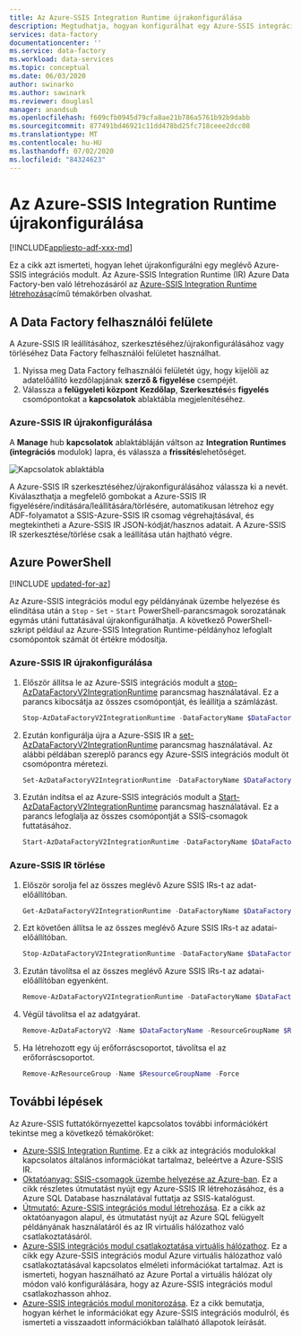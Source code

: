 ```yaml
---
title: Az Azure-SSIS Integration Runtime újrakonfigurálása
description: Megtudhatja, hogyan konfigurálhat egy Azure-SSIS integrációs modult Azure Data Factory a már üzembe helyezése után.
services: data-factory
documentationcenter: ''
ms.service: data-factory
ms.workload: data-services
ms.topic: conceptual
ms.date: 06/03/2020
author: swinarko
ms.author: sawinark
ms.reviewer: douglasl
manager: anandsub
ms.openlocfilehash: f609cfb0945d79cfa8ae21b786a5761b92b9dabb
ms.sourcegitcommit: 877491bd46921c11dd478bd25fc718ceee2dcc08
ms.translationtype: MT
ms.contentlocale: hu-HU
ms.lasthandoff: 07/02/2020
ms.locfileid: "84324623"
---
```

# <a name="reconfigure-the-azure-ssis-integration-runtime"></a>Az Azure-SSIS Integration Runtime újrakonfigurálása

[!INCLUDE[appliesto-adf-xxx-md](includes/appliesto-adf-xxx-md.md)]

Ez a cikk azt ismerteti, hogyan lehet újrakonfigurálni egy meglévő Azure-SSIS integrációs modult. Az Azure-SSIS Integration Runtime (IR) Azure Data Factory-ben való létrehozásáról az [Azure-SSIS Integration Runtime létrehozása](create-azure-ssis-integration-runtime.md)című témakörben olvashat.  

## <a name="data-factory-ui"></a>A Data Factory felhasználói felülete 
A Azure-SSIS IR leállításához, szerkesztéséhez/újrakonfigurálásához vagy törléséhez Data Factory felhasználói felületet használhat. 

1. Nyissa meg Data Factory felhasználói felületét úgy, hogy kijelöli az adatelőállító kezdőlapjának **szerző & figyelése** csempéjét.
2. Válassza a **felügyeleti központ** **Kezdőlap**, **Szerkesztés**és **figyelés** csomópontokat a **kapcsolatok** ablaktábla megjelenítéséhez.

### <a name="to-reconfigure-an-azure-ssis-ir"></a>Azure-SSIS IR újrakonfigurálása
A **Manage** hub **kapcsolatok** ablaktábláján váltson az **Integration Runtimes (integrációs** modulok) lapra, és válassza a **frissítés**lehetőséget. 

   ![Kapcsolatok ablaktábla](./media/tutorial-create-azure-ssis-runtime-portal/connections-pane.png)

   A Azure-SSIS IR szerkesztéséhez/újrakonfigurálásához válassza ki a nevét. Kiválaszthatja a megfelelő gombokat a Azure-SSIS IR figyelésére/indítására/leállítására/törlésére, automatikusan létrehoz egy ADF-folyamatot a SSIS-Azure-SSIS IR csomag végrehajtásával, és megtekintheti a Azure-SSIS IR JSON-kódját/hasznos adatait.  A Azure-SSIS IR szerkesztése/törlése csak a leállítása után hajtható végre.

## <a name="azure-powershell"></a>Azure PowerShell

[!INCLUDE [updated-for-az](../../includes/updated-for-az.md)]

Az Azure-SSIS integrációs modul egy példányának üzembe helyezése és elindítása után a `Stop`  -  `Set`  -  `Start` PowerShell-parancsmagok sorozatának egymás utáni futtatásával újrakonfigurálhatja. A következő PowerShell-szkript például az Azure-SSIS Integration Runtime-példányhoz lefoglalt csomópontok számát öt értékre módosítja.

### <a name="reconfigure-an-azure-ssis-ir"></a>Azure-SSIS IR újrakonfigurálása

1. Először állítsa le az Azure-SSIS integrációs modult a [stop-AzDataFactoryV2IntegrationRuntime](/powershell/module/az.datafactory/stop-Azdatafactoryv2integrationruntime) parancsmag használatával. Ez a parancs kibocsátja az összes csomópontját, és leállítja a számlázást.

   ```powershell
   Stop-AzDataFactoryV2IntegrationRuntime -DataFactoryName $DataFactoryName -Name $AzureSSISName -ResourceGroupName $ResourceGroupName 
   ```
2. Ezután konfigurálja újra a Azure-SSIS IR a [set-AzDataFactoryV2IntegrationRuntime](/powershell/module/az.datafactory/set-Azdatafactoryv2integrationruntime) parancsmag használatával. Az alábbi példában szereplő parancs egy Azure-SSIS integrációs modult öt csomópontra méretezi.

   ```powershell
   Set-AzDataFactoryV2IntegrationRuntime -DataFactoryName $DataFactoryName -Name $AzureSSISName -ResourceGroupName $ResourceGroupName -NodeCount 5
   ```  
3. Ezután indítsa el az Azure-SSIS integrációs modult a [Start-AzDataFactoryV2IntegrationRuntime](/powershell/module/az.datafactory/start-Azdatafactoryv2integrationruntime) parancsmag használatával. Ez a parancs lefoglalja az összes csomópontját a SSIS-csomagok futtatásához.   

   ```powershell
   Start-AzDataFactoryV2IntegrationRuntime -DataFactoryName $DataFactoryName -Name $AzureSSISName -ResourceGroupName $ResourceGroupName
   ```

### <a name="delete-an-azure-ssis-ir"></a>Azure-SSIS IR törlése
1. Először sorolja fel az összes meglévő Azure SSIS IRs-t az adat-előállítóban.

   ```powershell
   Get-AzDataFactoryV2IntegrationRuntime -DataFactoryName $DataFactoryName -ResourceGroupName $ResourceGroupName -Status
   ```
2. Ezt követően állítsa le az összes meglévő Azure SSIS IRs-t az adatai-előállítóban.

   ```powershell
   Stop-AzDataFactoryV2IntegrationRuntime -DataFactoryName $DataFactoryName -Name $AzureSSISName -ResourceGroupName $ResourceGroupName -Force
   ```
3. Ezután távolítsa el az összes meglévő Azure SSIS IRs-t az adatai-előállítóban egyenként.

   ```powershell
   Remove-AzDataFactoryV2IntegrationRuntime -DataFactoryName $DataFactoryName -Name $AzureSSISName -ResourceGroupName $ResourceGroupName -Force
   ```
4. Végül távolítsa el az adatgyárat.

   ```powershell
   Remove-AzDataFactoryV2 -Name $DataFactoryName -ResourceGroupName $ResourceGroupName -Force
   ```
5. Ha létrehozott egy új erőforráscsoportot, távolítsa el az erőforráscsoportot.

   ```powershell
   Remove-AzResourceGroup -Name $ResourceGroupName -Force 
   ```

## <a name="next-steps"></a>További lépések
Az Azure-SSIS futtatókörnyezettel kapcsolatos további információkért tekintse meg a következő témaköröket: 

- [Azure-SSIS Integration Runtime](concepts-integration-runtime.md#azure-ssis-integration-runtime). Ez a cikk az integrációs modulokkal kapcsolatos általános információkat tartalmaz, beleértve a Azure-SSIS IR. 
- [Oktatóanyag: SSIS-csomagok üzembe helyezése az Azure-ban](tutorial-create-azure-ssis-runtime-portal.md). Ez a cikk részletes útmutatást nyújt egy Azure-SSIS IR létrehozásához, és a Azure SQL Database használatával futtatja az SSIS-katalógust. 
- [Útmutató: Azure-SSIS integrációs modul létrehozása](create-azure-ssis-integration-runtime.md). Ez a cikk az oktatóanyagon alapul, és útmutatást nyújt az Azure SQL felügyelt példányának használatáról és az IR virtuális hálózathoz való csatlakoztatásáról. 
- [Azure-SSIS integrációs modul csatlakoztatása virtuális hálózathoz](join-azure-ssis-integration-runtime-virtual-network.md). Ez a cikk egy Azure-SSIS integrációs modul Azure virtuális hálózathoz való csatlakoztatásával kapcsolatos elméleti információkat tartalmaz. Azt is ismerteti, hogyan használható az Azure Portal a virtuális hálózat oly módon való konfigurálására, hogy az Azure-SSIS integrációs modul csatlakozhasson ahhoz. 
- [Azure-SSIS integrációs modul monitorozása](monitor-integration-runtime.md#azure-ssis-integration-runtime). Ez a cikk bemutatja, hogyan kérhet le információkat egy Azure-SSIS integrációs modulról, és ismerteti a visszaadott információkban található állapotok leírását.
